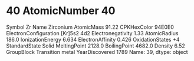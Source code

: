 # 40 AtomicNumber                           40
Symbol                                 Zr
Name                            Zirconium
AtomicMass                          91.22
CPKHexColor                        94E0E0
ElectronConfiguration         [Kr]5s2 4d2
Electronegativity                    1.33
AtomicRadius                        186.0
IonizationEnergy                    6.634
ElectronAffinity                    0.426
OxidationStates                        +4
StandardState                       Solid
MeltingPoint                       2128.0
BoilingPoint                       4682.0
Density                              6.52
GroupBlock               Transition metal
YearDiscovered                       1789
Name: 39, dtype: object